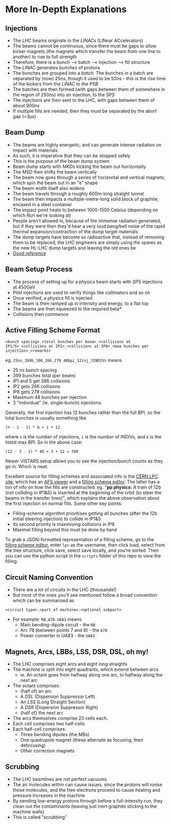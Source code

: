 # More In-Depth Explanations

## Injections

- The LHC beams originate in the *LINAC*s (LINear ACcelerators)
- The beams cannot be continuous, since there must be gaps to allow kicker magnets (the magnets which transfer the beam from one line to another) to rise to full strength
- Therefore, there is a bunch --> batch --> injection --> fill structure
- The *LINAC* generates *bunches* of protons
- The bunches are grouped into a *batch*. The bunches in a batch are separated by (now) 25ns, though it used to be 50ns - this is the rise time of the kickers from the *LINAC* to the *PSB*
- The batches are then formed (with gaps between them of somewhere in the region of 250ns) into an injection, to the *SPS*
- The injections are then sent to the LHC, with gaps between them of about 900ns
- If multiple fills are needed, then they must be separated by the abort gap (~3μs) 

## Beam Dump

- The beams are highly energetic, and can generate intense radiation on impact with materials
- As such, it is imperative that they can be stopped safely
- This is the purpose of the beam dump system
- Beam dump starts with *MKD*s kicking the beam out horizontally
- The *MSD* then shifts the beam vertically
- The beam now goes through a series of horizontal and vertical magnets, which spin the beam out in an "e" shape
- The beam width itself also widens
- The beam travels through a roughly 600m-long straight tunnel
- The beam then impacts a multiple-metre-long solid block of graphite, encased in a steel container
- The impact point heats to between 1000-1500 Celsius (depending on which Run we're looking at)
- People aren't allowed in, because of the immense radiation generated, but if they were then they'd hear a very loud bang/bell noise of the rapid thermal expansion/contraction of the dump target materials
- The dump targets have become so radioactive that, instead of removing them to be replaced, the LHC engineers are simply using the spares as the new HL-LHC dump targets and leaving the old ones be 
- [Good reference](https://indico.cern.ch/event/9340/contributions/2121716/attachments/1102551/1572825/PM_workshop_-_Beam_dump_XPOC.pdf)

## Beam Setup Process

- The process of setting up for a physics beam starts with *SPS* injections at 450GeV
- Pilot injections are used to verify things like collimators and so on
- Once verified, a physics fill is injected
- The beam is then ramped up in intensity and energy, to a flat top
- The beams are then squeezed to the required beta*
- Collisions then commence

## Active Filling Scheme Format

`<bunch spacing>_<total bunches per beam>_<collisions at IP1/5>_<collisions at IP2>_<collisions at IP8>_<max bunches per injection>_<remarks>`

eg. `25ns_399b_386_266_278_48bpi_12inj_3INDIVs` means
- 25 ns bunch spacing
- 399 bunches total (per beam)
- IP1 and 5 get 386 collisions
- IP2 gets 266 collisions
- IP8 gets 278 collisions
- Maximum 48 bunches per injection
- 3 "individual" (ie. single-bunch) injections.

Generally, the first injection has 12 bunches rather than the full BPI, so the total bunches is usually something like

`(n - i - 1) * b + i + 12` 

where `n` is the number of injections, `i` is the number of INDIVs, and `b` is the listed max BPI. So in the above case:

`(12 - 3 - 1) * 48 + 3 + 12 = 399`

Newer VISTARS setup allows you to see the injection/bunch counts as they go in. Which is neat.

Excellent source for filling schemes and associated info is the [CERN LPC site](https://lpc.web.cern.ch), which has an [AFS viewer](https://lpc.web.cern.ch/cgi-bin/filling_schemes.py) and a [filling scheme editor](https://lpc.web.cern.ch/schemeEditor.html). The latter has a ton of info on how the fills are constructed: eg. "**pp physics:** A train of 12b (not colliding in IP1&5) is inserted at the beginning of the orbit (to steer the beams in the transfer lines)", which explains the above observation about the first injection on normal fills. Some other key points:

- Filling-scheme algorithm prioritises getting all bunches (after the 12b initial steering injection) to collide in IP1&5
- Its second priority is maximising collisions in IP8
- Maximal filling beyond this must be done by hand

To grab a JSON-formatted representation of a filling scheme, go to the [filling scheme editor](https://lpc.web.cern.ch/schemeEditor.html), enter `lpc` as the username, then click load, select from the tree structure, click save, select save locally, and you're sorted. Then you can use the python script in the `scripts` folder of this repo to view the filling.

## Circuit Naming Convention

- There are a lot of circuits in the LHC (thousands!)
- But most of the ones you'll see mentioned follow a broad convention which can be summarised as

`<circuit type>.<part of machine>.<optional subpart>`

- For example: `RB.A78.UA83` means
  - Main bending-dipole circuit - the `RB`
  - Arc 78 (between points 7 and 8) - the `A78`
  - Power converter in UA83 - the `UA83`

## Magnets, Arcs, LBBs, LSS, DSR, DSL, oh my!

- The LHC comprises eight arcs and eight long straights
- The machine is split into eight quadrants, which extend between arcs
  - ie. An octant goes from halfway along one arc, to halfway along the next arc
- The octant comprises:
  - (half of) an arc
  - A *DSL* (Dispersion Suppressor Left)
  - An *LSS* (Long Straight Section)
  - A *DSR* (Dispersion Suppressor Right)
  - (half of) the next arc
- The arcs themselves comprise 23 cells each.
- Each cell comprises two half-cells
- Each half-cell comprises:
  - Three bending dipoles (the *MB*s)
  - One quadrupole magnet (these alternate as focusing, then defocusing)
  - Other correction magnets

## Scrubbing

- The LHC beamlines are not perfect vacuums
- The air molecules within can cause issues, since the protons will ionise those molecules, and the free electrons proceed to cause heating and pressure increases in the machine
- By sending low-energy protons through before a full-intensity run, they clean out the contaminants (leaving just inert graphite sticking to the machine walls)
- This is called "scrubbing"
